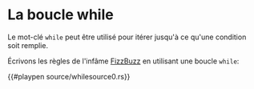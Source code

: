 # La boucle while

Le mot-clé `while` peut être utilisé pour itérer jusqu'à ce qu'une condition soit remplie.

Écrivons les règles de l'infâme [FizzBuzz][fizzbuzz] en utilisant une boucle `while`:

{{#playpen source/whilesource0.rs}}

[fizzbuzz]: http://en.wikipedia.org/wiki/Fizz_buzz
